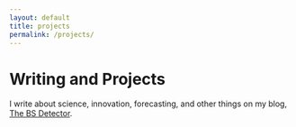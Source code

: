 ```yaml
---
layout: default
title: projects
permalink: /projects/
---
```


# Writing and Projects

I write about science, innovation, forecasting, and other things on my blog, [The BS Detector](https://thebsdetector.substack.com/).


